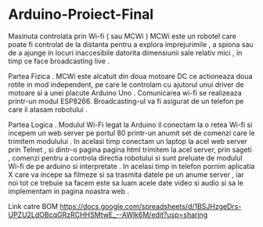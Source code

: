 # Arduino-Proiect-Final
 Masinuta controlata prin Wi-fi ( sau MCWi )
 MCWi este un robotel care poate fi controlat de la distanta pentru a explora imprejurimile , a spiona sau de a ajunge in locuri inaccesibile datorita dimensiunii sale relativ mici , in timp ce face broadcasting live .
 
 Partea Fizica . MCWi este alcatuit din doua motoare DC ce actioneaza doua rotite in mod independent, pe care le controlam cu ajutorul unui driver de motoare si a unei placute Arduino Uno . Comunicarea wi-fi se realizeaza printr-un modul ESP8266. Broadcasting-ul va fi asigurat de un telefon pe care il atasam robotului . 
 
 Partea Logica . Modulul Wi-Fi legat la Arduino il conectam la o retea Wi-fi si incepem un web server pe portul 80 printr-un anumit set de comenzi care le trimitem modulului . In acelasi timp conectam un laptop la acel web server prin Telnet , si dintr-o pagina pagina html trimitem la acel server, prin sageti , comenzi pentru a controla directia robotului si sunt preluate de modulul Wi-fi de pe arduino si interpretate . In acelasi timp in telefon pornim aplicatia X care va incepe sa filmeze si sa trasmita datele pe un anume server , iar noi tot ce trebuie sa facem este sa luam acele date video si audio si sa le implementam in pagina noastra web .
 
  Link catre BOM https://docs.google.com/spreadsheets/d/1BSJHzgeDrs-UPZU2LdOBcqGRzRCHHSMtwE_--AWlk6M/edit?usp=sharing

